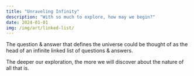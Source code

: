 ```yaml
---
title: "Unraveling Infinity"
description: "With so much to explore, how may we begin?"
date: 2024-01-01
img: /img/art/linked-list/
---
```

The question & answer that defines the universe could be thought of as the head of an infinite linked list of questions & answers.

The deeper our exploration, the more we will discover about the nature of all that is.